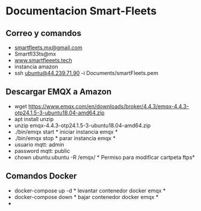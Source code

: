 # Documentacion Smart-Fleets

## Correo y comandos

- smartfleets.mx@gmail.com
- Smartfl33ts@mx
- www.smartfleeets.tech
- instancia amazon
- ssh ubuntu@44.239.71.90 -i Documents/smartFleets.pem

## Descargar EMQX a Amazon

- wget https://www.emqx.com/en/downloads/broker/4.4.3/emqx-4.4.3-otp24.1.5-3-ubuntu18.04-amd64.zip
- apt install unzip
- unzip emqx-4.4.3-otp24.1.5-3-ubuntu18.04-amd64.zip
- ./bin/emqx start   \* iniciar instancia emqx \*
- ./bin/emqx stop     \* parar instancia emqx \*
- usuario mqtt: admin
- password mqtt: public
- chown ubuntu:ubuntu -R /emqx/ \* Permiso para modificar cartpeta ftps\*

## Comandos Docker

- docker-compose up -d \* levantar contenedor docker emqx \*
- docker-compose down \* bajar contenedor docker emqx \*
- 